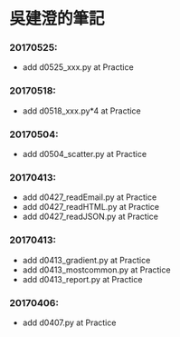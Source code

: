 # 吳建澄的筆記

### 20170525:
+ add d0525_xxx.py at Practice

### 20170518:
+ add d0518_xxx.py*4 at Practice

### 20170504:
+ add d0504_scatter.py at Practice

### 20170413:
+ add d0427_readEmail.py at Practice
+ add d0427_readHTML.py at Practice
+ add d0427_readJSON.py at Practice

### 20170413:
+ add d0413_gradient.py at Practice
+ add d0413_mostcommon.py at Practice
+ add d0413_report.py at Practice

### 20170406:
+ add d0407.py at Practice